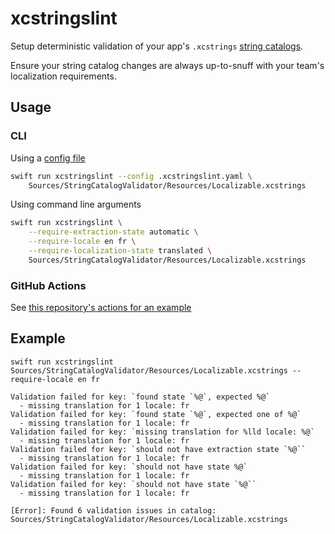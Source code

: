 # xcstringslint

Setup deterministic validation of your app's `.xcstrings` [string catalogs](https://developer.apple.com/documentation/xcode/localizing-and-varying-text-with-a-string-catalog).

Ensure your string catalog changes are always up-to-snuff with your team's localization requirements.

## Usage

### CLI

Using a [config file](.xcstringslint.yaml)

```bash
swift run xcstringslint --config .xcstringslint.yaml \
    Sources/StringCatalogValidator/Resources/Localizable.xcstrings
```

Using command line arguments

```bash
swift run xcstringslint \
    --require-extraction-state automatic \
    --require-locale en fr \
    --require-localization-state translated \
    Sources/StringCatalogValidator/Resources/Localizable.xcstrings
```

### GitHub Actions

See [this repository's actions for an example](.github/workflows/lint.yaml)

## Example

`swift run xcstringslint Sources/StringCatalogValidator/Resources/Localizable.xcstrings --require-locale en fr`

```
Validation failed for key: `found state `%@`, expected %@`
  - missing translation for 1 locale: fr
Validation failed for key: `found state `%@`, expected one of %@`
  - missing translation for 1 locale: fr
Validation failed for key: `missing translation for %lld locale: %@`
  - missing translation for 1 locale: fr
Validation failed for key: `should not have extraction state `%@``
  - missing translation for 1 locale: fr
Validation failed for key: `should not have state %@`
  - missing translation for 1 locale: fr
Validation failed for key: `should not have state `%@``
  - missing translation for 1 locale: fr

[Error]: Found 6 validation issues in catalog: Sources/StringCatalogValidator/Resources/Localizable.xcstrings
```
